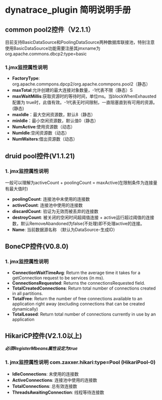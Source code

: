 # dynatrace_plugin 简明说明手册
## common pool2控件（V2.1.1）
目前支持BasicDataSource和PoolingDataSource两种数据库联接池，特别注意使用BasicDataSource功能需要注册其jmxname为org.apache.commons.dbcp2:type=basic
### 1.jmx监控属性说明
- **FactoryType**: org.apache.commpons.dpcp2/org.apache.commpons.pool2（静态）
- **maxTotal**:允许创建的最大连接对象数量，-1代表不限（静态）S
- **maxWaitMillis**:获取资源时的等待时间，单位ms。当blockWhenExhausted 配置为 true时，此值有效。-1代表无时间限制，一直阻塞直到有可用的资源。(静态)
- **maxIdle**：最大空闲资源数，默认8（静态）
- **minIdle**：最小空闲资源数，默认值0（静态）
- **NumActive**:使用资源数（动态）
- **NumIdle**:空闲资源数（动态）
- **NumWaiters**:借出资源数（动态）

## druid pool控件(V1.1.21)
### 1. jmx监控属性说明
一般可以理解为activeCount + poolingCount = maxActive(在限制条件为连接量有最大值时)
- **poolingCount**: 连接池中未使用的连接数
- **activeCount**: 连接池中使用的连接数
- **discardCount**: 验证为无效而被丢弃的连接数
- **destroyCount**:  被关闭的空闲时间超阈值连接 + active运行超过阈值的连接数，默认RemoveAbandoned为false(不处理)即不处理active的连接。
- **Name**: 当前数据源名称 （默认为DataSource-生成ID）

## BoneCP控件(V0.8.0)
### 1. jmx监控属性说明
- **ConnectionWaitTimeAvg**: Return the average time it takes for a getConnection request to be services (in ms).
- **ConnectionsRequested**: Returns the connectionsRequested field.
- **TotalCreatedConnections**: Return total number of connections created in all partitions.
- **TotalFree**: Return the number of free connections available to an application right away (excluding connections that can be created dynamically)
- **TotalLeased**: Return total number of connections currently in use by an application


## HikariCP控件(V2.1.0以上)
***必须RegisterMbeans属性设定为true***
### 1. jmx监控属性说明 com.zaxxer.hikari:type=Pool (HikariPool-0)
- **IdleConnections**: 未使用的连接数
- **ActiveConnections**: 连接池中使用的连接数
- **TotalConnections**: 总有效连接数
- **ThreadsAwaitingConnection**: 线程等待连接数